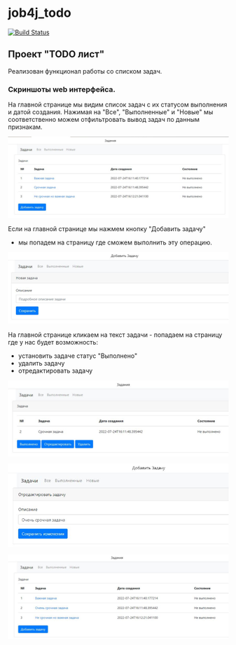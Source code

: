 # job4j_todo
[![Build Status](https://app.travis-ci.com/ftptpf/job4j_todo.svg?branch=master)](https://app.travis-ci.com/ftptpf/job4j_todo)

## Проект "TODO лист"
Реализован функционал работы со списком задач.

### Скриншоты web интерфейса.

На главной странице мы видим список задач с их статусом выполнения и датой создания.
Нажимая на "Все", "Выполненные" и "Новые" мы соответственно можем отфильтровать вывод задач по данным признакам.

![Alt-текст](https://github.com/ftptpf/job4j_todo/blob/master/src/main/resources/images/1.JPG "Главная")

Если на главной странице мы нажмем кнопку "Добавить задачу" 
- мы попадем на страницу где сможем выполнить эту операцию.

![Alt-текст](https://github.com/ftptpf/job4j_todo/blob/master/src/main/resources/images/2.JPG "Добавить задачу")

На главной странице кликаем на текст задачи - попадаем на страницу где у нас будет возможность:
- установить задаче статус "Выполнено"
- удалить задачу
- отредактировать задачу

![Alt-текст](https://github.com/ftptpf/job4j_todo/blob/master/src/main/resources/images/3.JPG "Детали задачи")

![Alt-текст](https://github.com/ftptpf/job4j_todo/blob/master/src/main/resources/images/4.JPG "Редактирование задачи")

![Alt-текст](https://github.com/ftptpf/job4j_todo/blob/master/src/main/resources/images/5.JPG "Главная после редактирования")

